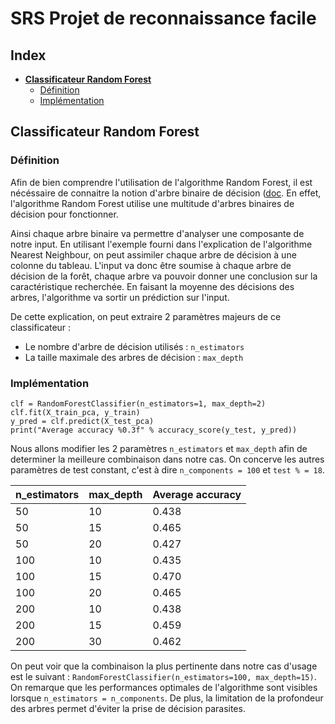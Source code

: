 # SRS Projet de reconnaissance facile

## Index
+ **[Classificateur Random Forest](#classificateur-random-forest)**	
	- [Définition](#définition)
	- [Implémentation](#implémentation)

## Classificateur Random Forest

### Définition
Afin de bien comprendre l'utilisation de l'algorithme Random Forest, il est nécéssaire de connaitre la notion d'arbre binaire de décision ([doc](#https://perso.univ-rennes1.fr/valerie.monbet/doc/cours/IntroDM/Chapitre6.pdf). En effet, l'algorithme Random Forest utilise une multitude d'arbres binaires de décision pour fonctionner.

Ainsi chaque arbre binaire va permettre d'analyser une composante de notre input. En utilisant l'exemple fourni dans l'explication de l'algorithme Nearest Neighbour, on peut assimiler chaque arbre de décision à une colonne du tableau. 
L'input va donc être soumise à chaque arbre de décision de la forêt, chaque arbre va pouvoir donner une conclusion sur la caractéristique recherchée. En faisant la moyenne des décisions des arbres, l'algorithme va sortir un prédiction sur l'input. 

De cette explication, on peut extraire 2 paramètres majeurs de ce classificateur :
* Le nombre d'arbre de décision utilisés : `n_estimators`
* La taille maximale des arbres de décision : `max_depth`

### Implémentation
```
clf = RandomForestClassifier(n_estimators=1, max_depth=2)
clf.fit(X_train_pca, y_train)
y_pred = clf.predict(X_test_pca)
print("Average accuracy %0.3f" % accuracy_score(y_test, y_pred))
```
Nous allons modifier les 2 paramètres `n_estimators` et `max_depth` afin de determiner la meilleure combinaison dans notre cas. On concerve les autres paramètres de test constant, c'est à dire `n_components = 100` et `test % = 18`.

| n_estimators | max_depth |  Average accuracy |
| ------------ | --------- | ----------------- |
| 50           | 10        | 0.438             |
| 50           | 15        | 0.465             |
| 50           | 20        | 0.427             |
| 100          | 10        | 0.435             |
| 100          | 15        | 0.470             |
| 100          | 20        | 0.465             |
| 200          | 10        | 0.438             |
| 200          | 15        | 0.459             |
| 200          | 30        | 0.462             |

On peut voir que la combinaison la plus pertinente dans notre cas d'usage est le suivant : `RandomForestClassifier(n_estimators=100, max_depth=15)`.
On remarque que les performances optimales de l'algorithme sont visibles lorsque `n_estimators = n_components`. De plus, la limitation de la profondeur des arbres permet d'éviter la prise de décision parasites.

